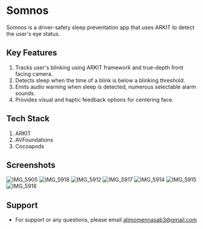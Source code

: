 
# Somnos
 
Somnos is a driver-safety sleep preventation app that uses ARKIT to detect the user's eye status.  

## Key Features

1. Tracks user's blinking using ARKIT framework and true-depth front facing camera.
2. Detects sleep when the time of a blink is below a blinking threshold.
3. Emits audio warning when sleep is detected, numerous selectable alarm sounds.
4. Provides visual and haptic feedback options for centering face.
## Tech Stack
1. ARKIT
2. AVFoundations
3. Cocoapods
## Screenshots

![IMG_5905](https://user-images.githubusercontent.com/81054872/159149426-395ba83f-2dc2-472d-b5d3-f9fe7c65b97b.jpg)
![IMG_5918](https://user-images.githubusercontent.com/81054872/159149449-f23c9280-256f-464c-993b-873924633d4f.PNG)
![IMG_5912](https://user-images.githubusercontent.com/81054872/159149433-828da6a7-7e22-4a9a-a9e4-a552a5e5318d.PNG)
![IMG_5917](https://user-images.githubusercontent.com/81054872/159149464-51f9e670-6303-42ab-afca-679ee56f4503.PNG)
![IMG_5914](https://user-images.githubusercontent.com/81054872/159149477-516b3ee8-d8ca-4976-9034-0e2536ec9d92.PNG)
![IMG_5915](https://user-images.githubusercontent.com/81054872/159149502-0bb7a806-605f-42de-9b23-aed5b6397265.PNG)
![IMG_5916](https://user-images.githubusercontent.com/81054872/159149506-485e9096-01e3-4aa2-823c-fee44e389f9e.PNG)




## Support

- For support or any questions, please email alimomennasab3@gmail.com

